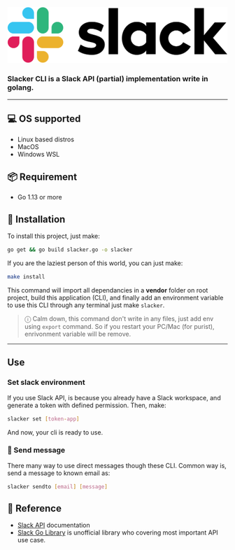 ![Slack logo](assets/1024px-Slack_Technologies_Logo.svg.png)

### Slacker CLI is a Slack API (partial) implementation write in golang.

---

## 💻 OS supported 

 - Linux based distros
 - MacOS
 - Windows WSL

## 📦 Requirement

- Go 1.13 or more

## 💾 Installation

To install this project, just make:

```bash
go get && go build slacker.go -o slacker
```

If you are the laziest person of this world, you can just make:

```bash
make install
```

This command will import all dependancies in a **vendor** folder on root project, build this application (CLI), and finally add an environment variable to use this CLI through any terminal just make `slacker`.

> ⓘ Calm down, this command don't write in any files, just add env using `export` command. So if you restart your PC/Mac (for purist), enrivonment variable will be remove.

---

## Use

### Set slack environment

If you use Slack API, is because you already have a Slack workspace, and generate a token with defined permission.
Then, make:

```bash
slacker set [token-app]
```

And now, your cli is ready to use.

### 💬 Send message

There many way to use direct messages though these CLI.
Common way is, send a message to known email as:

```bash
slacker sendto [email] [message]
```

## 📌 Reference 
- [Slack API](api.slack.com) documentation
- [Slack Go Library](http://github.com/slack-go/slack) is unofficial library who covering most important API use case.